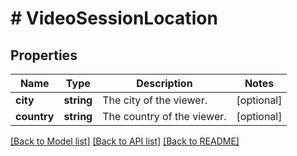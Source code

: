 # # VideoSessionLocation

## Properties

Name | Type | Description | Notes
------------ | ------------- | ------------- | -------------
**city** | **string** | The city of the viewer. | [optional]
**country** | **string** | The country of the viewer. | [optional]

[[Back to Model list]](../../README.md#models) [[Back to API list]](../../README.md#endpoints) [[Back to README]](../../README.md)
